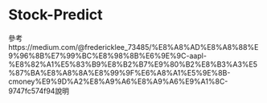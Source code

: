 # Stock-Predict
參考https://medium.com/@fredericklee_73485/%E8%A8%AD%E8%A8%88%E9%96%8B%E7%99%BC%E8%98%8B%E6%9E%9C-aapl-%E8%82%A1%E5%83%B9%E8%B2%B7%E9%80%B2%E8%B3%A3%E5%87%BA%E8%A8%8A%E8%99%9F%E6%A8%A1%E5%9E%8B-cmoney%E9%9D%A2%E8%A9%A6%E8%A9%A6%E9%A1%8C-9747fc574f94說明
